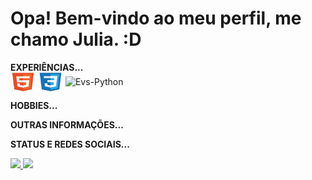 # Opa! Bem-vindo ao meu perfil, me chamo Julia. :D


**EXPERIÊNCIAS...**<br>
<img align="center" alt="Evs-HTML" height="30" width="40" src="https://raw.githubusercontent.com/devicons/devicon/master/icons/html5/html5-original.svg">
  <img align="center" alt="Evs-CSS" height="30" width="40" src="https://raw.githubusercontent.com/devicons/devicon/master/icons/css3/css3-original.svg">
  <img align="center" alt="Evs-Python" height="35" width="35" src="https://i.imgur.com/w6HYuAI.png">

**HOBBIES...**

**OUTRAS INFORMAÇÕES...**

**STATUS E REDES SOCIAIS...**

 <div>
  <a href="https://github.com/JovencioNeto">
  <img height="150em" src="https://github-readme-stats.vercel.app/api?username=JuliaNascimentos&show_icons=true&theme=vue-dark&include_all_commits=true&count_private=true"/>
  <img height="150em" src="https://github-readme-stats.vercel.app/api/top-langs/?username=JuliaNascimentos&layout=compact&langs_count=7&theme=vue-dark"/>
 </div>
